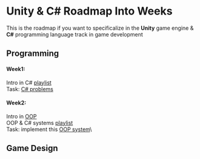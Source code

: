 ﻿# Unity & C# Roadmap Into Weeks

This is the roadmap if you want to specificalize in the **Unity** game engine & **C#** programming language track in game development


## Programming

#### Week1:
Intro in C# [playlist](https://youtube.com/playlist?list=PLPV2KyIb3jR6ZkG8gZwJYSjnXxmfPAl51&si=ziJSG_h1zfPQMC7v%5D)\
Task: [C# problems](https://drive.google.com/file/d/1zVodBmRH-d0nWRgMaliyYg4PGR2RmrgZ/view?usp=sharing)

#### Week2:

Intro in [OOP](https://youtu.be/qP9-3LnMZsE?si=IFinTZ1Ol1Cck_Vn)\
OOP & C# systems [playlist](https://youtube.com/playlist?list=PLnzqK5HvcpwQfXeFaGHRYQfyQrJjOy43u&si=XexxmuU7XaT7iGB3)\
Task: implement this [OOP system](https://drive.google.com/file/d/1pGkl3rxzg73xedR2b8WQMWro4QUpMkyy/view?usp=sharing)\

## Game Design


